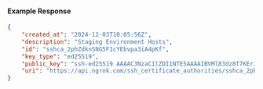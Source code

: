<!-- Code generated for API Clients. DO NOT EDIT. -->

#### Example Response

```json
{
	"created_at": "2024-12-03T10:05:56Z",
	"description": "Staging Environment Hosts",
	"id": "sshca_2phZdknSNG5F1cYEbvpa3iA4pKf",
	"key_type": "ed25519",
	"public_key": "ssh-ed25519 AAAAC3NzaC1lZDI1NTE5AAAAIBVMl83dz8f7KErJvSx8EFt297FiQkRyZ8Px7eBtpDdX",
	"uri": "https://api.ngrok.com/ssh_certificate_authorities/sshca_2phZdknSNG5F1cYEbvpa3iA4pKf"
}
```
